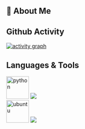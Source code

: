 <link rel="stylesheet" type='text/css' href="https://cdn.jsdelivr.net/gh/devicons/devicon@latest/devicon.min.css" />

## 👋 About Me


          
<!--
**CharlesKeeling65/CharlesKeeling65** is a ✨ _special_ ✨ repository because its `README.md` (this file) appears on your GitHub profile.

Here are some ideas to get you started:

- 🔭 I’m currently working on ...
- 🌱 I’m currently learning ...
- 👯 I’m looking to collaborate on ...
- 🤔 I’m looking for help with ...
- 💬 Ask me about ...
- 📫 How to reach me: ...
- 😄 Pronouns: ...
- ⚡ Fun fact: ...
-->
## Github Activity
[![activity graph](https://github-readme-activity-graph.vercel.app/graph?username=CharlesKeeling65&theme=merko&custom_title=CharlesKeeling65%20Activity&hide_border=true&point=FFFFFF&days=50)](https://github.com/CharlesKeeling65)

## Languages & Tools


<a herf="https://www.python.org" target="_black"><img src="https://www.vectorlogo.zone/logos/python/python-vertical.svg" alt="python" height="60"></a>
<img src="https://cdn.jsdelivr.net/gh/devicons/devicon@latest/icons/anaconda/anaconda-original-wordmark.svg" />          
<img src="https://www.vectorlogo.zone/logos/ubuntu/ubuntu-ar21.svg" alt="ubuntu" height="60" />
<img src="https://cdn.jsdelivr.net/gh/devicons/devicon@latest/icons/docker/docker-original-wordmark.svg" />
          
          
          
          
